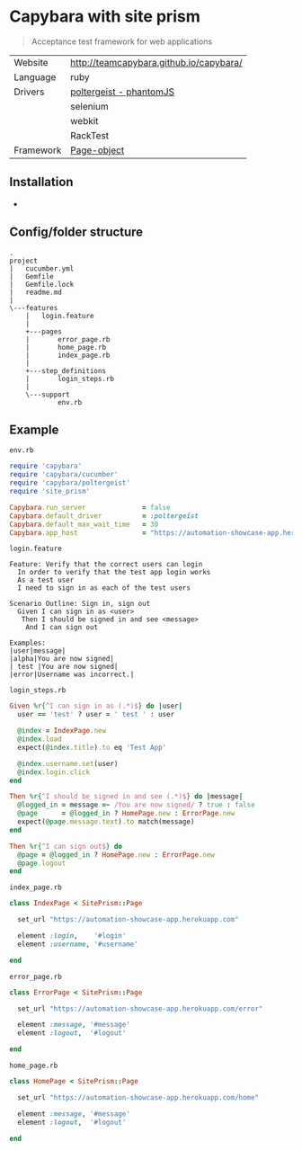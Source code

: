 # Capybara with site prism
> Acceptance test framework for web applications

|          |     |
|----------|-----|
|Website   |http://teamcapybara.github.io/capybara/|
|Language  |ruby |
|Drivers   |[poltergeist - phantomJS](https://github.com/teampoltergeist/poltergeist)
|          |selenium|
|          |webkit|
|          |RackTest|
|Framework | [Page-object](https://github.com/cheezy/page-object)|

## Installation
*

## Config/folder structure
```
.
project
|   cucumber.yml
|   Gemfile
|   Gemfile.lock
|   readme.md
|
\---features
    |   login.feature
    |
    +---pages
    |       error_page.rb
    |       home_page.rb
    |       index_page.rb
    |
    +---step_definitions
    |       login_steps.rb
    |
    \---support
            env.rb
```

## Example
`env.rb`
```ruby
require 'capybara'
require 'capybara/cucumber'
require 'capybara/poltergeist'
require 'site_prism'

Capybara.run_server              = false
Capybara.default_driver          = :poltergeist
Capybara.default_max_wait_time   = 30
Capybara.app_host                = "https://automation-showcase-app.herokuapp.com"
```

`login.feature`
```cucumber
Feature: Verify that the correct users can login
  In order to verify that the test app login works
  As a test user
  I need to sign in as each of the test users

Scenario Outline: Sign in, sign out
  Given I can sign in as <user>
   Then I should be signed in and see <message>
    And I can sign out

Examples:
|user|message|
|alpha|You are now signed|
| test |You are now signed|
|error|Username was incorrect.|
```

`login_steps.rb`
```ruby
Given %r{^I can sign in as (.*)$} do |user|
  user == 'test' ? user = ' test ' : user

  @index = IndexPage.new
  @index.load
  expect(@index.title).to eq 'Test App'

  @index.username.set(user)
  @index.login.click
end

Then %r{^I should be signed in and see (.*)$} do |message|
  @logged_in = message =~ /You are now signed/ ? true : false
  @page      = @logged_in ? HomePage.new : ErrorPage.new
  expect(@page.message.text).to match(message)
end

Then %r{^I can sign out$} do
  @page = @logged_in ? HomePage.new : ErrorPage.new
  @page.logout
end
```

`index_page.rb`
```ruby
class IndexPage < SitePrism::Page

  set_url "https://automation-showcase-app.herokuapp.com"

  element :login,    '#login'
  element :username, '#username'

end
```

`error_page.rb`
```ruby
class ErrorPage < SitePrism::Page

  set_url "https://automation-showcase-app.herokuapp.com/error"

  element :message, '#message'
  element :logout,  '#logout'

end
```

`home_page.rb`
```ruby
class HomePage < SitePrism::Page

  set_url "https://automation-showcase-app.herokuapp.com/home"

  element :message, '#message'
  element :logout,  '#logout'

end
```
